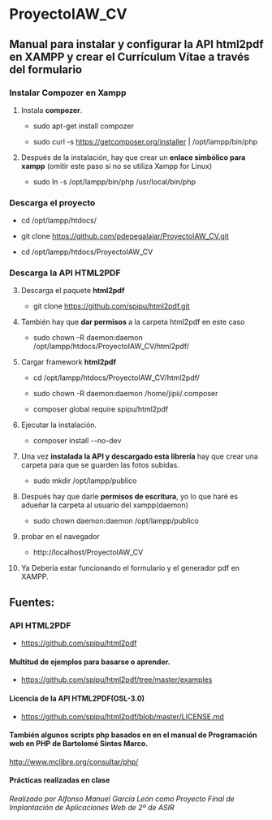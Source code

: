 # ProyectoIAW_CV
## Manual para instalar y configurar la API html2pdf en XAMPP y crear el Currículum Vítae a través del formulario

### Instalar Compozer en Xampp

1. Instala **compozer**.

      - sudo apt-get install compozer 

      - sudo curl -s https://getcomposer.org/installer | /opt/lampp/bin/php

2. Después de la instalación, hay que crear un **enlace simbólico para xampp** (omitir este paso si no se utiliza Xampp for Linux)

      - sudo ln -s /opt/lampp/bin/php /usr/local/bin/php

### Descarga el proyecto

  - cd /opt/lampp/htdocs/
      
  - git clone https://github.com/pdepegalajar/ProyectoIAW_CV.git

  - cd /opt/lampp/htdocs/ProyectoIAW_CV


### Descarga la API HTML2PDF

3. Descarga el paquete **html2pdf**

      - git clone https://github.com/spipu/html2pdf.git

4. También hay que **dar permisos** a la carpeta html2pdf en este caso

      - sudo chown -R daemon:daemon /opt/lampp/htdocs/ProyectoIAW_CV/html2pdf/

5. Cargar framework **html2pdf**

      - cd /opt/lampp/htdocs/ProyectoIAW_CV/html2pdf/
      
      - sudo chown -R daemon:daemon /home/jipii/.composer

      - composer global require spipu/html2pdf

6. Ejecutar la instalación.

      - composer install --no-dev

7. Una vez **instalada la API y descargado esta librería** hay que crear una carpeta para que se guarden las fotos subidas.

      - sudo mkdir /opt/lampp/publico

8. Después hay que darle **permisos de escritura**, yo lo que haré es adueñar la carpeta al usuario del xampp(daemon)

      - sudo chown daemon:daemon /opt/lampp/publico

9. probar en el navegador

      - http://localhost/ProyectoIAW_CV

10. Ya Debería estar funcionando el formulario y el generador pdf en XAMPP.

## Fuentes:

### API HTML2PDF

- https://github.com/spipu/html2pdf

#### Multitud de ejemplos para basarse o aprender.

- https://github.com/spipu/html2pdf/tree/master/examples

#### Licencia de la API HTML2PDF(OSL-3.0)

- https://github.com/spipu/html2pdf/blob/master/LICENSE.md

#### También algunos scripts php basados en en el manual de Programación web en PHP de Bartolomé Sintes Marco.

http://www.mclibre.org/consultar/php/

#### Prácticas realizadas en clase


###### Realizado por Alfonso Manuel García León como Proyecto Final de Implantación de Aplicaciones Web de 2º de ASIR
